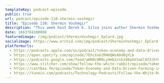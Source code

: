 ```yaml
---
templateKey: podcast-episode
public: true
url: podcast/episode-110-shermin-voshmgir
title: "Episode 110: Shermin Voshmgir"
description: "This week host Derek E. Silva joins author Shermin Voshmgir, the Founder of the BlockchainHub Berlin and Token Kitchen, a data driven farming and publishing house. We take a deep dive into Shermin’s book Token Economy,  how Web3 is rebuilding the Internet, and her new smart farm in Portugal that is using blockchain."
date: 1663784100000
featuredimage: /img/podcast/SherminVoshmgir_EpCard.jpg
socialimage: https://www.orchid.com/img/podcast/SherminVoshmgir_EpCard.jpg
platformurls:
  - https://podcasts.apple.com/us/podcast/token-economy-and-data-driven-farming-in-portugal/id1516705670?i=1000580193480
  - https://open.spotify.com/episode/7EhcXxb2RHmQWvA0d0gYLb
  - https://podcasts.google.com/feed/aHR0cHM6Ly9mb2xsb3d0aGV3aGl0ZXJhYmJpdC5saWJzeW4uY29tL3Jzcw/episode/ZmNiYWY3ODktOWQyMC00YWM3LWE3ZDAtMWQ4ZmRmMzUyMmM0?sa=X&ved=0CAUQkfYCahcKEwjouYfmzab6AhUAAAAAHQAAAAAQAQ
  - https://www.stitcher.com/show/follow-the-white-rabbit/episode/token-economy-and-data-driven-farming-in-portugal-with-shermin-voshmgir-206930569
  - https://castbox.fm/episode/Token-Economy-and-Data-Driven-Farming-in-Portugal-with-Shermin-Voshmgir-id2954358-id531912788?country=us
  - https://tunein.com/podcasts/Technology-Podcasts/Follow-the-White-Rabbit-p1330281/?topicId=180872653
---
```

